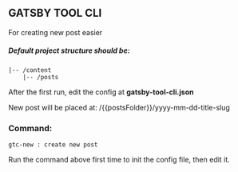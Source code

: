 ## GATSBY TOOL CLI

For creating new post easier

##### Default project structure should be:

```
|-- /content
    |-- /posts
```

After the first run, edit the config at **gatsby-tool-cli.json**

New post will be placed at: /{{postsFolder}}/yyyy-mm-dd-title-slug

### Command:

```
gtc-new : create new post
```

Run the command above first time to init the config file, then edit it.
